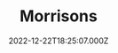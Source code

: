 ---
date: 2022-12-22T18:25:07.000Z
title: Morrisons
latitude: 52.04938134912715
longitude: 0.9546547409704537
category: checkin
---